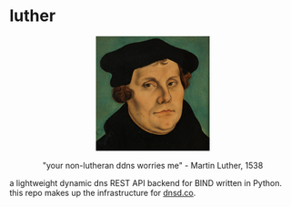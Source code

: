 luther
======

<p align="center">
  <img src="luther.png"/>
</p>
<p align="center">
  "your non-lutheran ddns worries me" - Martin Luther, 1538
</p>



a lightweight dynamic dns REST API backend for BIND written in Python. this repo makes up the infrastructure for [dnsd.co](https://dnsd.co).

